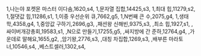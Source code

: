 1,나는야 포켓몬 마스터 이다솜,1620,s4,
1,문자열 집합,14425,s3,
1,최대 힙,11279,s2,
1,절댓값 힙,11286,s1,
1,이중 우선순위 큐,7662,g5,
1,N번째 큰 수,2075,g4,
1,생태학,4358,g4,
1,중앙값 구하기,2696,g3,
,패션왕 신해빈,9375,s3,
,최소 힙,1927,s1,
,싸이버개강총회,19583,s1,
,N으로 만들기,17255,g5,
,싸지방에 간 준하,12764,g4,
,가운데로 말해요,1655,g2,
,암기왕,2776,s3,
,대칭 차집합,1269,s3,
,배부른 마라토너,10546,s4,
,베스트셀러,1302,s4,
